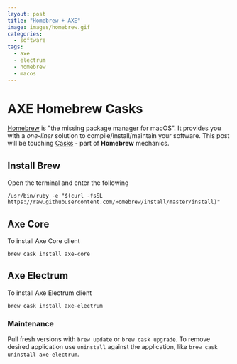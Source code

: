 ```yaml
---
layout: post
title: "Homebrew + AXE"
image: images/homebrew.gif
categories:
  - software
tags:
  - axe
  - electrum
  - homebrew
  - macos
---
```

# AXE Homebrew Casks

[Homebrew](https://brew.sh) is "the missing package manager for macOS". It provides you with a _one-liner_ solution to compile/install/maintain your software. This post will be touching [Casks](https://github.com/Homebrew/homebrew-cask) - part of **Homebrew** mechanics.

## Install Brew

Open the terminal and enter the following

```
/usr/bin/ruby -e "$(curl -fsSL https://raw.githubusercontent.com/Homebrew/install/master/install)"
```

## Axe Core

To install Axe Core client

```
brew cask install axe-core
```

## Axe Electrum

To install Axe Electrum client

```
brew cask install axe-electrum
```

### Maintenance

Pull fresh versions with `brew update` or `brew cask upgrade`. To remove desired application use `uninstall` against the application, like `brew cask uninstall axe-electrum`.
